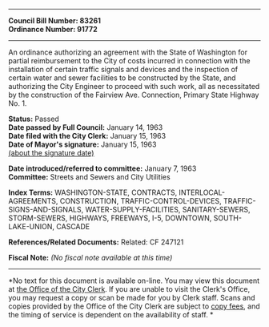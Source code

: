 * * * * *  
  
**Council Bill Number: [](#h0)[](#h2)83261**   
**Ordinance Number: 91772**  
  
* * * * *  
  
An ordinance authorizing an agreement with the State of Washington for partial reimbursement to the City of costs incurred in connection with the installation of certain traffic signals and devices and the inspection of certain water and sewer facilities to be constructed by the State, and authorizing the City Engineer to proceed with such work, all as necessitated by the construction of the Fairview Ave. Connection, Primary State Highway No. 1.  
  
**Status:** Passed   
**Date passed by Full Council:** January 14, 1963   
**Date filed with the City Clerk:** January 15, 1963   
**Date of Mayor's signature:** January 15, 1963   
[(about the signature date)](/~public/approvaldate.htm)   
  
  
**Date introduced/referred to committee:** January 7, 1963   
**Committee:** Streets and Sewers and City Utilities   
  
**Index Terms:** WASHINGTON-STATE, CONTRACTS, INTERLOCAL-AGREEMENTS, CONSTRUCTION, TRAFFIC-CONTROL-DEVICES, TRAFFIC-SIGNS-AND-SIGNALS, WATER-SUPPLY-FACILITIES, SANITARY-SEWERS, STORM-SEWERS, HIGHWAYS, FREEWAYS, I-5, DOWNTOWN, SOUTH-LAKE-UNION, CASCADE  
  
**References/Related Documents:** Related: CF 247121  
  
**Fiscal Note:** *(No fiscal note available at this time)*  
  
* * * * *  
  
*No text for this document is available on-line. You may view this document at [the Office of the City Clerk](http://www.seattle.gov/leg/clerk/contactUs.htm). If you are unable to visit the Clerk's Office, you may request a copy or scan be made for you by Clerk staff. Scans and copies provided by the Office of the City Clerk are subject to [copy fees](http://clerk.seattle.gov/~public/clerkfees.htm), and the timing of service is dependent on the availability of staff. *  
  
  
